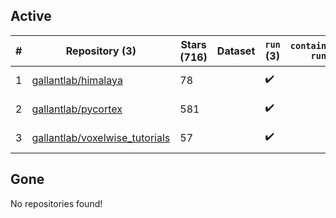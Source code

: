 ## Active
| # | Repository (3) | Stars (716) | Dataset | `run` (3) | `containers-run` | Last Modified |
| --- | --- | --- | --- | --- | --- | --- |
| 1 | [gallantlab/himalaya](https://github.com/gallantlab/himalaya) | 78 |  | :heavy_check_mark: |  | 2024-09-02 18:39:59+00:00 |
| 2 | [gallantlab/pycortex](https://github.com/gallantlab/pycortex) | 581 |  | :heavy_check_mark: |  | 2024-09-03 18:16:57+00:00 |
| 3 | [gallantlab/voxelwise_tutorials](https://github.com/gallantlab/voxelwise_tutorials) | 57 |  | :heavy_check_mark: |  | 2024-08-13 22:06:57+00:00 |

## Gone
No repositories found!
